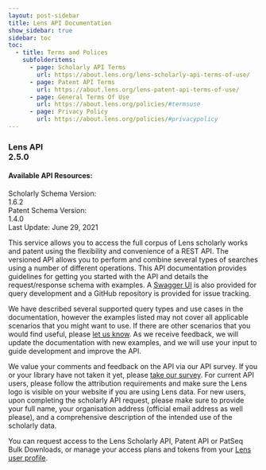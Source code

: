 ```yaml
---
layout: post-sidebar
title: Lens API Documentation
show_sidebar: true
sidebar: toc
toc:
  - title: Terms and Polices
    subfolderitems:
      - page: Scholarly API Terms
        url: https://about.lens.org/lens-scholarly-api-terms-of-use/
      - page: Patent API Terms
        url: https://about.lens.org/lens-patent-api-terms-of-use/
      - page: General Terms Of Use
        url: https://about.lens.org/policies/#termsuse
      - page: Privacy Policy
        url: https://about.lens.org/policies/#privacypolicy
---
```


<div class="docs-masthead">
    <h3>Lens API <div class="badge">2.5.0</div></div></h3>
    <h4>Available API Resources:</h4>
    <div>Scholarly Schema Version: <div class="badge">1.6.2</div></div>
    <div>Patent Schema Version: <div class="badge">1.4.0</div></div>
    <footer>Last Update: June 29, 2021</footer>
</div>

This service allows you to access the full corpus of Lens scholarly works and patent using the flexibility and convenience of a REST API. The versioned API allows you to perform and combine several types of searches using a number of different operations. This API documentation provides guidelines for getting you started with the API and details the request/response schema with examples. A [Swagger UI] is also provided for query development and a GitHub repository is provided for issue tracking.

We have described several supported query types and use cases in the documentation, however the examples listed may not cover all applicable scenarios that you might want to use. If there are other scenarios that you would find useful, please [let us know](https://www.lens.org/lens/feedback?returnTo=https:/). As we receive feedback, we will update the documentation with new examples, and we will use your input to guide development and improve the API.

We value your comments and feedback on the API via our API survey. If you or your library have not taken it yet, please [take our survey](https://lensorg.typeform.com/to/QM6aMm). For current API users, please follow the attribution requirements and make sure the Lens logo is visible on your website if you are using Lens data. For new users, upon completing the scholarly API request, please make sure to provide your full name, your organisation address (official email address as well please), and a comprehensive description of the intended use of the scholarly data.

You can request access to the Lens Scholarly API, Patent API or PatSeq Bulk Downloads, or manage your access plans and tokens from your [Lens user profile](https://www.lens.org/lens/user/subscriptions).


[//]: # (Reference Links)
[Swagger UI]: <https://api.lens.org/swagger-ui.html>
